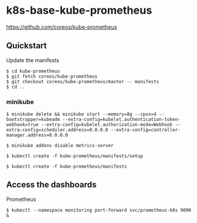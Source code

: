 # k8s-base-kube-prometheus

https://github.com/coreos/kube-prometheus

## Quickstart

Update the manifests
```
$ cd kube-prometheus
$ git fetch coreos/kube-prometheus
$ git checkout coreos/kube-prometheus/master -- manifests
$ cd ..
```

### minikube

`$ minikube delete && minikube start --memory=8g --cpus=4 --bootstrapper=kubeadm --extra-config=kubelet.authentication-token-webhook=true --extra-config=kubelet.authorization-mode=Webhook --extra-config=scheduler.address=0.0.0.0 --extra-config=controller-manager.address=0.0.0.0`


`$ minikube addons disable metrics-server`


`$ kubectl create -f kube-prometheus/manifests/setup`


`$ kubectl create -f kube-prometheus/manifests`

## Access the dashboards

Prometheus

`$ kubectl --namespace monitoring port-forward svc/prometheus-k8s 9090 &`
